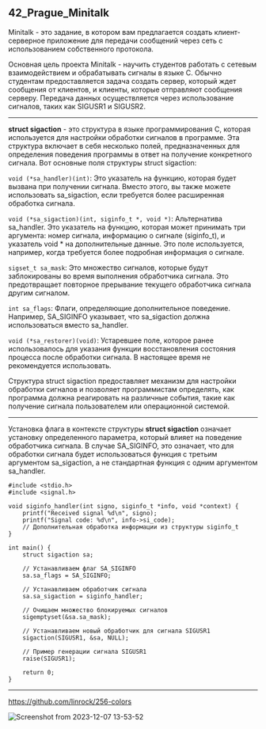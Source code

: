 ## 42_Prague_Minitalk

Minitalk - это задание, в котором вам предлагается создать клиент-серверное приложение для передачи сообщений через сеть с использованием собственного протокола.

Основная цель проекта Minitalk - научить студентов работать с сетевым взаимодействием и обрабатывать сигналы в языке C. Обычно студентам предоставляется задача создать сервер, который ждет сообщения от клиентов, и клиенты, которые отправляют сообщения серверу. Передача данных осуществляется через использование сигналов, таких как SIGUSR1 и SIGUSR2.

--------------------------------------

**struct sigaction** - это структура в языке программирования C, которая используется для настройки обработки сигналов в программе. Эта структура включает в себя несколько полей, предназначенных для определения поведения программы в ответ на получение конкретного сигнала. Вот основные поля структуры struct sigaction:

`void (*sa_handler)(int)`: Это указатель на функцию, которая будет вызвана при получении сигнала. Вместо этого, вы также можете использовать sa_sigaction, если требуется более расширенная обработка сигнала.

`void (*sa_sigaction)(int, siginfo_t *, void *)`: Альтернатива sa_handler. Это указатель на функцию, которая может принимать три аргумента: номер сигнала, информацию о сигнале (siginfo_t), и указатель void * на дополнительные данные. Это поле используется, например, когда требуется более подробная информация о сигнале.

`sigset_t sa_mask`: Это множество сигналов, которые будут заблокированы во время выполнения обработчика сигнала. Это предотвращает повторное прерывание текущего обработчика сигнала другим сигналом.

`int sa_flags`: Флаги, определяющие дополнительное поведение. Например, SA_SIGINFO указывает, что sa_sigaction должна использоваться вместо sa_handler.

`void (*sa_restorer)(void)`: Устаревшее поле, которое ранее использовалось для указания функции восстановления состояния процесса после обработки сигнала. В настоящее время не рекомендуется использовать.

Структура struct sigaction предоставляет механизм для настройки обработки сигналов и позволяет программистам определять, как программа должна реагировать на различные события, такие как получение сигнала пользователем или операционной системой.

-------------------------------------------

Установка флага в контексте структуры **struct sigaction** означает установку определенного параметра, который влияет на поведение обработчика сигнала. В случае SA_SIGINFO, это означает, что для обработки сигнала будет использоваться функция с третьим аргументом sa_sigaction, а не стандартная функция с одним аргументом sa_handler.

```
#include <stdio.h>
#include <signal.h>

void siginfo_handler(int signo, siginfo_t *info, void *context) {
    printf("Received signal %d\n", signo);
    printf("Signal code: %d\n", info->si_code);
    // Дополнительная обработка информации из структуры siginfo_t
}

int main() {
    struct sigaction sa;

    // Устанавливаем флаг SA_SIGINFO
    sa.sa_flags = SA_SIGINFO;

    // Устанавливаем обработчик сигнала
    sa.sa_sigaction = siginfo_handler;

    // Очищаем множество блокируемых сигналов
    sigemptyset(&sa.sa_mask);

    // Устанавливаем новый обработчик для сигнала SIGUSR1
    sigaction(SIGUSR1, &sa, NULL);

    // Пример генерации сигнала SIGUSR1
    raise(SIGUSR1);

    return 0;
}

```
----------------------------------------
https://github.com/linrock/256-colors


![Screenshot from 2023-12-07 13-53-52](https://github.com/OnnaMcadva/42_Prague_Minitalk/assets/94723781/aea0146a-09c7-44e7-b533-0f70ad4f8f3a)

